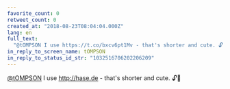 ```yaml
---
favorite_count: 0
retweet_count: 0
created_at: "2018-08-23T08:04:04.000Z"
lang: en
full_text:
  "@tOMPSON I use https://t.co/bxcv6pt1Mv - that's shorter and cute. 🔓🐰"
in_reply_to_screen_name: tOMPSON
in_reply_to_status_id_str: "1032516706202206209"
---
```


[@tOMPSON](https://twitter.com/tOMPSON) I use <http://hase.de> - that's shorter
and cute. 🔓🐰

